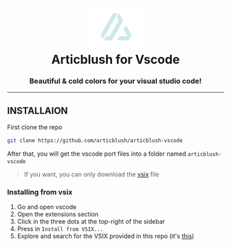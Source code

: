 <h1 align="center">
	<img src="https://github.com/articblush/.github/blob/main/src/articblush56.png" width="25%" alt="Logo"/><br/>
	Articblush for Vscode</a>
  </h1>

 <h3 align="center">Beautiful & cold colors for your visual studio code!</h3>
 
 ----


## INSTALLAION
First clone the repo 

```sh
git clone https://github.com/articblush/articblush-vscode
```

After that, you will get the vscode port files into a folder named `articblush-vscode`

> If you want, you can only download the [vsix](./articblush.vsix) file

### Installing from vsix

1. Go and open vscode
2. Open the extensions section
3. Click in the three dots at the top-right of the sidebar
4. Press in `Install from VSIX...`
5. Explore and search for the VSIX provided in this repo (it's [this](./articblush.vsix))
